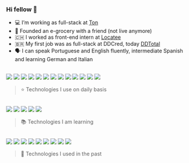 ### Hi fellow :wave: 
- :computer: I’m working as full-stack at [Ton](https://ton.stone.com.br/)
- :shopping_cart: Founded an e-grocery with a friend (not live anymore)
- :switzerland: I worked as front-end intern at [Locatee](https://locatee.com)
- :brazil: My first job was as full-stack at DDCred, today [DDTotal](https://www.ddtotal.com.br)
- :speaking_head: I can speak Portuguese and English fluently, intermediate Spanish and learning German and Italian

<br />

<div float="left">
  <img src="https://img.shields.io/badge/Amazon_AWS-%23232F3E?logo=amazon-aws&logoColor=white&style=flat-square"/>
  <img src="https://img.shields.io/badge/Node.js-%2343853D?&logo=node.js&logoColor=white&style=flat-square"/>
  <img src="https://img.shields.io/badge/Terraform-%23623CE4?logo=terraform&logoColor=white&style=flat-square"/>
  <img src="https://img.shields.io/badge/GitHub_Actions-%232088FF?&logo=github-actions&logoColor=white&style=flat-square"/>
  <img src="https://img.shields.io/badge/OpenAPI-%236BA539?logo=openapi-initiative&logoColor=white&style=flat-square"/>
  <img src="https://img.shields.io/badge/React-%2320232a?&logo=react&logoColor=%2361DAFB&style=flat-square"/>
  <img src="https://img.shields.io/badge/Redux-%23593D88?&logo=redux&logoColor=white&style=flat-square"/>
  <img src="https://img.shields.io/badge/Jest-%23C21325?&logo=jest&logoColor=white&style=flat-square"/>
  <img src="https://img.shields.io/badge/React_Native-%2320232A?&logo=react&logoColor=%2361DAFB&style=flat-square"/>
  <img src="https://img.shields.io/badge/Storybook-%23FF4785?&logo=storybook&logoColor=white&style=flat-square"/>
  <img src="https://img.shields.io/badge/ESLint-%234B32C3?&logo=eslint&logoColor=white&style=flat-square"/>
  <img src="https://img.shields.io/badge/TypeScript-%23007ACC?&logo=typescript&logoColor=white&style=flat-square"/>
  <img src="https://img.shields.io/badge/GitHub-%23181717?&logo=github&logoColor=white&style=flat-square"/>
<div>

> :star: Technologies I use on daily basis

<br />

<div float="left">
  <img src="https://img.shields.io/badge/Python-%233776AB?&logo=python&logoColor=white&style=flat-square"/>
  <img src="https://img.shields.io/badge/MongoDB-%234EA94B?&logo=mongodb&logoColor=white&style=flat-square"/>
  <img src="https://img.shields.io/badge/Google_Cloud-%234285F4?logo=google-cloud&logoColor=white&style=flat-square"/>
  <img src="https://img.shields.io/badge/Gatsby-%23663399?logo=Gatsby&logoColor=white&style=flat-square"/>
  <img src="https://img.shields.io/badge/Next.js-%23000000?logo=next.js&logoColor=white&style=flat-square"/>
<div>

> :books: Technologies I am learning

<br />

<div float="left">
  <img src="https://img.shields.io/badge/Microsoft_SQL_Server-%23CC2927?logo=microsoft-sql-server&logoColor=white&style=flat-square"/>
  <img src="https://img.shields.io/badge/MySQL-%2300F?&logo=mysql&logoColor=white&style=flat-square"/>
  <img src="https://img.shields.io/badge/PHP-%23777BB4?&logo=php&logoColor=white&style=flat-square"/>
  <img src="https://img.shields.io/badge/Laravel-%23FF2D20?&logo=laravel&logoColor=white&style=flat-square"/>
  <img src="https://img.shields.io/badge/Java-%23007396?&logo=java&logoColor=white&style=flat-square"/>
  <img src="https://img.shields.io/badge/jQuery-%230769AD?&logo=jquery&logoColor=white&style=flat-square"/>
  <img src="https://img.shields.io/badge/Angular-%23DD0031?&logo=angular&logoColor=white&style=flat-square"/>
  <img src="https://img.shields.io/badge/Bitbucket-%230052CC?&logo=bitbucket&logoColor=white&style=flat-square"/>
  <img src="https://img.shields.io/badge/Gulp-%23CF4647?&logo=gulp&logoColor=white&style=flat-square"/>
<div>

> :older_man: Technologies I used in the past